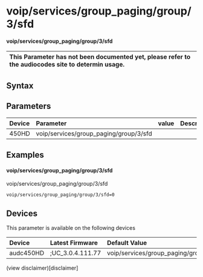 ﻿---
description: voip/services/group_paging/group/3/sfd
search: false
---

# voip/services/group_paging/group/3/sfd

#### voip/services/group_paging/group/3/sfd


| This Parameter has not been documented yet, please refer to the audiocodes site to determin usage.  | 
| :--- |

## Syntax

## Parameters
|Device|Parameter|value|Description|
|:---|:---|:---|:---|
| 450HD | voip/services/group_paging/group/3/sfd |  |  |

## Examples
#### voip/services/group_paging/group/3/sfd

voip/services/group_paging/group/3/sfd

```
voip/services/group_paging/group/3/sfd=0
```

## Devices
This parameter is available on the following devices

| Device | Latest Firmware | Default Value |
|:---|:---|:---|
| audc450HD | ;UC_3.0.4.111.77 | voip/services/group_paging/group/3/sfd=0 

(view disclaimer)[disclaimer]
